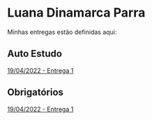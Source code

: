 # Luana Dinamarca Parra
Minhas entregas estão definidas aqui:
## Auto Estudo
<a href="http://127.0.0.1:3021/"> 19/04/2022 - Entrega 1 </a>
## Obrigatórios
<a href="http://127.0.0.1:3021/"> 19/04/2022 - Entrega 1 </a>
